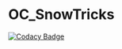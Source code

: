 # OC_SnowTricks

[![Codacy Badge](https://api.codacy.com/project/badge/Grade/f16afc3397164592bd104741283c2955)](https://app.codacy.com/manual/PatOpen/OC_SnowTricks?utm_source=github.com&utm_medium=referral&utm_content=PatOpen/OC_SnowTricks&utm_campaign=Badge_Grade_Settings)